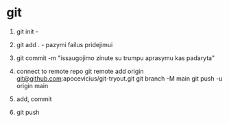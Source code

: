 # git

1. git init -
2. git add . - pazymi failus pridejimui
3. git commit -m "issaugojimo zinute su trumpu aprasymu kas padaryta"

4. connect to remote repo
git remote add origin git@github.com:apocevicius/git-tryout.git
git branch -M main
git push -u origin main

5. add, commit
6. git push